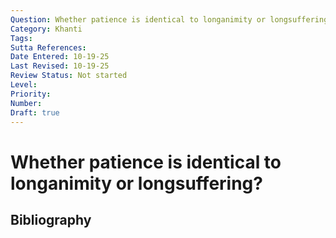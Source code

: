 ```yaml
---
Question: Whether patience is identical to longanimity or longsuffering?
Category: Khanti
Tags: 
Sutta References: 
Date Entered: 10-19-25
Last Revised: 10-19-25
Review Status: Not started
Level: 
Priority: 
Number: 
Draft: true
---
```


# Whether patience is identical to longanimity or longsuffering?

## Bibliography

<!-- 

Notes:



-->